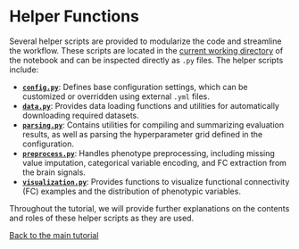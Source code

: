 # Helper Functions

Several helper scripts are provided to modularize the code and streamline the workflow. These scripts are located in the [current working directory](https://github.com/pykale/mmai-tutorials/tree/main/tutorials/brain-disorder-diagnosis) of the notebook and can be inspected directly as `.py` files. The helper scripts include:

- [**`config.py`**](https://github.com/pykale/mmai-tutorials/blob/main/tutorials/brain-disorder-diagnosis/config.py): Defines base configuration settings, which can be customized or overridden using external `.yml` files.
- [**`data.py`**](https://github.com/pykale/mmai-tutorials/blob/main/tutorials/brain-disorder-diagnosis/helpers/data.py): Provides data loading functions and utilities for automatically downloading required datasets.
- [**`parsing.py`**](https://github.com/pykale/mmai-tutorials/blob/main/tutorials/brain-disorder-diagnosis/helpers/parsing.py): Contains utilities for compiling and summarizing evaluation results, as well as parsing the hyperparameter grid defined in the configuration.
- [**`preprocess.py`**](https://github.com/pykale/mmai-tutorials/blob/main/tutorials/brain-disorder-diagnosis/helpers/preprocess.py): Handles phenotype preprocessing, including missing value imputation, categorical variable encoding, and FC extraction from the brain signals.
- [**`visualization.py`**](https://github.com/pykale/mmai-tutorials/blob/main/tutorials/brain-disorder-diagnosis/helpers/visualization.py): Provides functions to visualize functional connectivity (FC) examples and the distribution of phenotypic variables.

Throughout the tutorial, we will provide further explanations on the contents and roles of these helper scripts as they are used.

[Back to the main tutorial](https://pykale.github.io/mmai-tutorials/tutorials/brain-disorder-diagnosis/tutorial-brain.html#step-0-environment-preparation)
